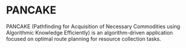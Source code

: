 # PANCAKE
PANCAKE (Pathfinding for Acquisition of Necessary Commodities using Algorithmic Knowledge Efficiently) is an algorithm-driven application focused on optimal route planning for resource collection tasks.
